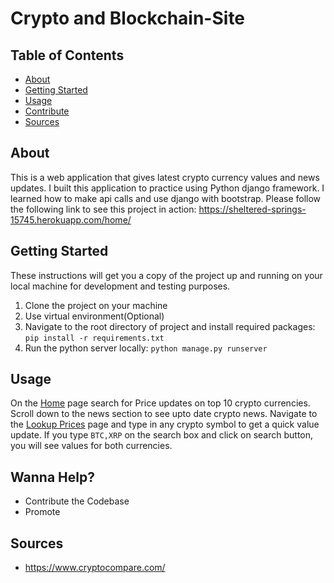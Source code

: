 # Crypto and Blockchain-Site

## Table of Contents
+ [About](#about)
+ [Getting Started](#getting_started)
+ [Usage](#usage)
+ [Contribute](#contribute)
+ [Sources](#sources)


## About <a name = "about"></a>
This is a web application that gives latest crypto currency values and news updates. I built this application to practice using Python django framework. I learned how to make api calls and use django with bootstrap.
Please follow the following link to see this project in action: https://sheltered-springs-15745.herokuapp.com/home/

## Getting Started <a name = "getting_started"></a>
These instructions will get you a copy of the project up and running on your local machine for development and testing purposes.
1. Clone the project on your machine
2. Use virtual environment(Optional)
3. Navigate to the root directory of project and install required packages: ```pip install -r requirements.txt```
4. Run the python server locally: ```python manage.py runserver```

## Usage <a name = "usage"></a>
On the <a href="https://sheltered-springs-15745.herokuapp.com/home/">Home</a> page search for Price updates on top 10 crypto currencies. Scroll down to the news section to see upto date crypto news.
Navigate to the <a href="https://sheltered-springs-15745.herokuapp.com/prices/">Lookup Prices</a> page and type in any crypto symbol to get a quick value update. If you type ```BTC,XRP``` on the search box and click on search button, you will see values for both currencies.

## Wanna Help? <a name="contribute"></a>
+ Contribute the Codebase
+ Promote

## Sources <a name = "sources"></a>
+ https://www.cryptocompare.com/
